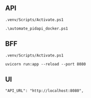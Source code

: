 ## API
```text
.venv/Scripts/Activate.ps1
```

```text
.\automate_pidapi_docker.ps1
```

## BFF
```text
.venv/Scripts/Activate.ps1
```

```text
uvicorn run:app --reload --port 8080
```

## UI

```text
"API_URL": "http://localhost:8080",
```
